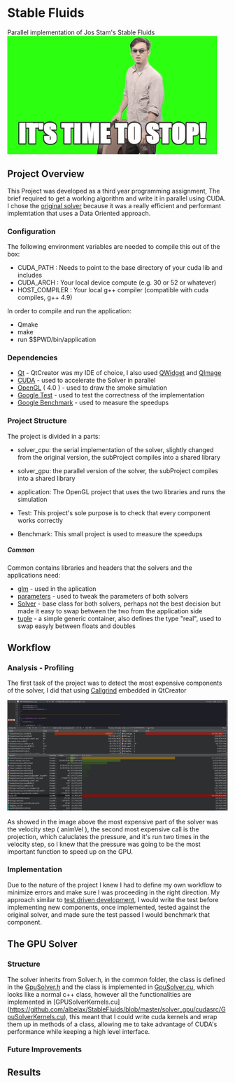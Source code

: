 # Stable Fluids
Parallel implementation of Jos Stam's Stable Fluids
![gif](README_IMAGES/gif.gif)

## Project Overview
This Project was developed as a third year programming assignment,
The brief required to get a working algorithm and write it in parallel using CUDA.
I chose the [original solver](https://github.com/finallyjustice/stablefluids) 
because it was a really efficient and performant implemtation that uses a Data Oriented approach.

### Configuration
The following environment variables are needed to compile this out of the box:
* CUDA_PATH : Needs to point to the base directory of your cuda lib and includes
* CUDA_ARCH : Your local device compute (e.g. 30 or 52 or whatever)
* HOST_COMPILER : Your local g++ compiler (compatible with cuda compiles, g++ 4.9)

In order to compile and run the application:
* Qmake
* make
* run $$PWD/bin/application

### Dependencies
* [Qt]( https://www.qt.io/ ) - QtCreator was my IDE of choice, I also used [QWidget](http://doc.qt.io/qt-5/qwidget.html) and [QImage](http://doc.qt.io/qt-5/qimage.html)
* [CUDA](https://developer.nvidia.com/cuda-toolkit) - used to accelerate the Solver in parallel
* [OpenGL](https://www.opengl.org/) ( 4.0 ) - used to draw the smoke simulation
* [Google Test](https://github.com/google/googletest) - used to test the correctness of the implementation
* [Google Benchmark](https://github.com/google/benchmark) - used to measure the speedups

### Project Structure
The project is divided in a parts:

* solver_cpu: the serial implementation of the solver, slightly changed from the original version,
the subProject compiles into a shared library

* solver_gpu: the parallel version of the solver, 
the subProject compiles into a shared library 

* application: The OpenGL project that uses the two libraries and runs the simulation

* Test: This project's sole purpose is to check that every component works correctly

* Benchmark: This small project is used to measure the speedups

##### Common
Common contains libraries and headers that the solvers and the applications need:
* [glm](https://glm.g-truc.net/0.9.8/index.html) - used in the aplication
* [parameters](https://github.com/albelax/StableFluids/blob/master/Common/include/parameters.h) - used to tweak the parameters of both solvers
* [Solver](https://github.com/albelax/StableFluids/blob/master/Common/include/Solver.h) - base class for both solvers, perhaps not the best decision but made it easy to swap between the two from the application side
* [tuple](https://github.com/albelax/StableFluids/blob/master/Common/include/tuple.h) - a simple generic container, also defines the type "real", used to swap easyly between floats and doubles

## Workflow
### Analysis - Profiling
The first task of the project was to detect the most expensive components of the solver, I did that using [Callgrind](http://valgrind.org/docs/manual/cl-manual.html) embedded in QtCreator

![Callgrind](README_IMAGES/Callgrind.png)

As showed in the image above the most expensive part of the solver was the velocity step ( animVel ), the second most expensive call is the projection, which caluclates the pressure,
and it's run two times in the velocity step, so I knew that the pressure was going to be the most important function to speed up on the GPU.

### Implementation
Due to the nature of the project I knew I had to define my own workflow to minimize errors and make sure I was proceeding in the right direction.
My approach similar to [test driven development](https://en.wikipedia.org/wiki/Test-driven_development), 
I would write the test before implementing new components, once implemented, tested against the original solver, and made sure the test passed I would benchmark that component.

## The GPU Solver

### Structure
The solver inherits from Solver.h, in the common folder, the class is defined in the [GpuSolver.h](https://github.com/albelax/StableFluids/blob/master/solver_gpu/include/GpuSolver.h) and the class is implemented in [GpuSolver.cu](https://github.com/albelax/StableFluids/blob/master/solver_gpu/cudasrc/GpuSolver.cu), which looks like a normal c++ class, however all the functionalities are implemented in [GPUSolverKernels.cu] (https://github.com/albelax/StableFluids/blob/master/solver_gpu/cudasrc/GpuSolverKernels.cu), this meant that I could write cuda kernels and wrap them up in methods of a class, allowing me to take advantage of CUDA's performance while keeping a high level interface.


### Future Improvements


## Results